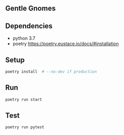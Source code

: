 Gentle Gnomes
-------------
## Dependencies
* python 3.7
* poetry https://poetry.eustace.io/docs/#installation

## Setup
```bash
poetry install  # --no-dev if production
```

## Run
```bash
poetry run start
```

## Test
```bash
poetry run pytest
```
